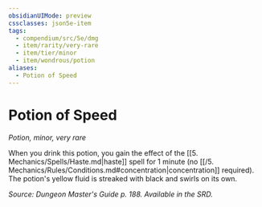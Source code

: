 ```yaml
---
obsidianUIMode: preview
cssclasses: json5e-item
tags:
  - compendium/src/5e/dmg
  - item/rarity/very-rare
  - item/tier/minor
  - item/wondrous/potion
aliases:
  - Potion of Speed
---
```

# Potion of Speed
*Potion, minor, very rare*  


When you drink this potion, you gain the effect of the [[5. Mechanics/Spells/Haste.md\|haste]] spell for 1 minute (no [[/5. Mechanics/Rules/Conditions.md#concentration\|concentration]] required). The potion's yellow fluid is streaked with black and swirls on its own.

*Source: Dungeon Master's Guide p. 188. Available in the SRD.*
